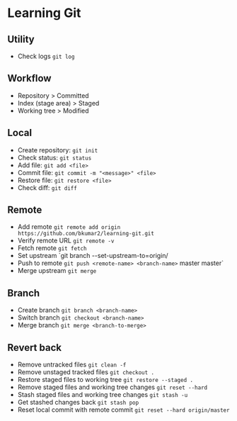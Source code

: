 # Learning Git

## Utility
- Check logs `git log`

## Workflow
- Repository > Committed
- Index (stage area) > Staged
- Working tree > Modified

## Local
- Create repository: `git init`
- Check status: `git status`
- Add file: `git add <file>`
- Commit file: `git commit -m "<message>" <file>`
- Restore file: `git restore <file>`
- Check diff: `git diff`

## Remote
- Add remote `git remote add origin https://github.com/bkumar2/learning-git.git`
- Verify remote URL `git remote -v`
- Fetch remote `git fetch`
- Set upstream `git branch --set-upstream-to=origin/
- Push to remote `git push <remote-name> <branch-name>`
master master`
- Merge upstream `git merge`

## Branch
- Create branch `git branch <branch-name>`
- Switch branch `git checkout <branch-name>`
- Merge branch `git merge <branch-to-merge>`

## Revert back
- Remove untracked files `git clean -f`
- Remove unstaged tracked files `git checkout .`
- Restore staged files to working tree `git restore --staged .`
- Remove staged files and working tree changes `git reset --hard`
- Stash staged files and working tree changes `git stash -u`
- Get stashed changes back `git stash pop`
- Reset local commit with remote commit `git reset --hard origin/master`